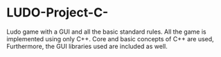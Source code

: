 # LUDO-Project-C-
Ludo game with a GUI and all the basic standard rules. All the game is implemented using only C++. Core and basic concepts of C++ are used, Furthermore, the GUI libraries used are included as well. 
